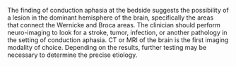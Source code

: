 The finding of conduction aphasia at the bedside suggests the possibility of a lesion in the dominant hemisphere of the brain, specifically the areas that connect the Wernicke and Broca areas. The clinician should perform neuro-imaging to look for a stroke, tumor, infection, or another pathology in the setting of conduction aphasia. CT or MRI of the brain is the first imaging modality of choice. Depending on the results, further testing may be necessary to determine the precise etiology.